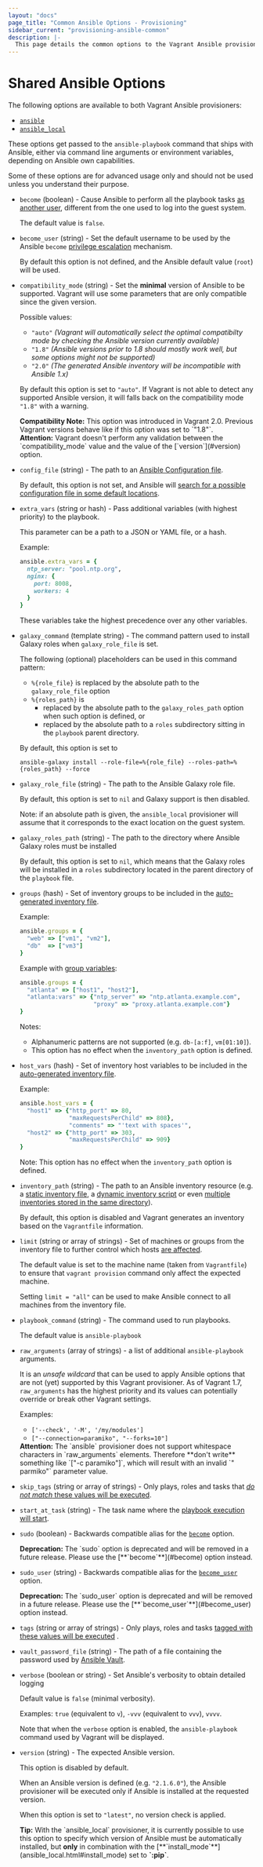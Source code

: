 ```yaml
---
layout: "docs"
page_title: "Common Ansible Options - Provisioning"
sidebar_current: "provisioning-ansible-common"
description: |-
  This page details the common options to the Vagrant Ansible provisioners.
---
```


# Shared Ansible Options

The following options are available to both Vagrant Ansible provisioners:

 - [`ansible`](/docs/provisioning/ansible.html)
 - [`ansible_local`](/docs/provisioning/ansible_local.html)

These options get passed to the `ansible-playbook` command that ships with Ansible, either via command line arguments or environment variables, depending on Ansible own capabilities.

Some of these options are for advanced usage only and should not be used unless you understand their purpose.

- `become` (boolean) - Cause Ansible to perform all the playbook tasks [as another user](http://docs.ansible.com/ansible/become.html), different from the one used to log into the guest system.

    The default value is `false`.

- `become_user` (string) - Set the default username to be used by the Ansible `become` [privilege escalation](http://docs.ansible.com/ansible/become.html) mechanism.

    By default this option is not defined, and the Ansible default value (`root`) will be used.

- `compatibility_mode` (string) - Set the **minimal** version of Ansible to be supported. Vagrant will use some parameters that are only compatible since the given version.

    Possible values:

    - `"auto"` _(Vagrant will automatically select the optimal compatibilty mode by checking the Ansible version currently available)_
    - `"1.8"` _(Ansible versions prior to 1.8 should mostly work well, but some options might not be supported)_
    - `"2.0"` _(The generated Ansible inventory will be incompatible with Ansible 1.x)_

    By default this option is set to `"auto"`. If Vagrant is not able to detect any supported Ansible version, it will falls back on the compatibility mode `"1.8"` with a warning.

    <div class="alert alert-info">
      <strong>Compatibility Note:</strong>
      This option was introduced in Vagrant 2.0. Previous Vagrant versions behave like if this option was set to `"1.8"`.
    </div>

    <div class="alert alert-warning">
      <strong>Attention:</strong>
      Vagrant doesn't perform any validation between the `compatibility_mode` value and the value of the [`version`](#version) option.
    </div>

- `config_file` (string) - The path to an [Ansible Configuration file](https://docs.ansible.com/intro_configuration.html).

    By default, this option is not set, and Ansible will [search for a possible configuration file in some default locations](/docs/provisioning/ansible_intro.html#ANSIBLE_CONFIG).

- `extra_vars` (string or hash) - Pass additional variables (with highest priority) to the playbook.

    This parameter can be a path to a JSON or YAML file, or a hash.

    Example:

    ```ruby
    ansible.extra_vars = {
      ntp_server: "pool.ntp.org",
      nginx: {
        port: 8008,
        workers: 4
      }
    }
    ```
    These variables take the highest precedence over any other variables.

- `galaxy_command` (template string) - The command pattern used to install Galaxy roles when `galaxy_role_file` is set.

    The following (optional) placeholders can be used in this command pattern:
    - `%{role_file}` is replaced by the absolute path to the `galaxy_role_file` option
    - `%{roles_path}` is
      - replaced by the absolute path to the `galaxy_roles_path` option when such option is defined, or
      - replaced by the absolute path to a `roles` subdirectory sitting in the `playbook` parent directory.

    By default, this option is set to

    `ansible-galaxy install --role-file=%{role_file} --roles-path=%{roles_path} --force`

- `galaxy_role_file` (string) - The path to the Ansible Galaxy role file.

    By default, this option is set to `nil` and Galaxy support is then disabled.

    Note: if an absolute path is given, the `ansible_local` provisioner will assume that it corresponds to the exact location on the guest system.

- `galaxy_roles_path` (string) - The path to the directory where Ansible Galaxy roles must be installed

    By default, this option is set to `nil`, which means that the Galaxy roles will be installed in a `roles` subdirectory located in the parent directory of the `playbook` file.

- `groups` (hash) - Set of inventory groups to be included in the [auto-generated inventory file](/docs/provisioning/ansible_intro.html).

    Example:

    ```ruby
    ansible.groups = {
      "web" => ["vm1", "vm2"],
      "db"  => ["vm3"]
    }
    ```
    Example with [group variables](https://docs.ansible.com/ansible/intro_inventory.html#group-variables):

    ```ruby
    ansible.groups = {
      "atlanta" => ["host1", "host2"],
      "atlanta:vars" => {"ntp_server" => "ntp.atlanta.example.com",
                         "proxy" => "proxy.atlanta.example.com"}
    }
    ```

    Notes:

    - Alphanumeric patterns are not supported (e.g. `db-[a:f]`, `vm[01:10]`).
    - This option has no effect when the `inventory_path` option is defined.

- `host_vars` (hash) - Set of inventory host variables to be included in the [auto-generated inventory file](https://docs.ansible.com/ansible/intro_inventory.html#host-variables).

    Example:

    ```ruby
    ansible.host_vars = {
      "host1" => {"http_port" => 80,
                  "maxRequestsPerChild" => 808},
                  "comments" => "'text with spaces'",
      "host2" => {"http_port" => 303,
                  "maxRequestsPerChild" => 909}
    }
    ```

    Note: This option has no effect when the `inventory_path` option is defined.

- `inventory_path` (string) - The path to an Ansible inventory resource (e.g. a [static inventory file](https://docs.ansible.com/intro_inventory.html), a [dynamic inventory script](https://docs.ansible.com/intro_dynamic_inventory.html) or even [multiple inventories stored in the same directory](https://docs.ansible.com/intro_dynamic_inventory.html#using-multiple-inventory-sources)).

    By default, this option is disabled and Vagrant generates an inventory based on the `Vagrantfile` information.

- `limit` (string or array of strings) - Set of machines or groups from the inventory file to further control which hosts [are affected](https://docs.ansible.com/glossary.html#limit-groups).

    The default value is set to the machine name (taken from `Vagrantfile`) to ensure that `vagrant provision` command only affect the expected machine.

    Setting `limit = "all"` can be used to make Ansible connect to all machines from the inventory file.

- `playbook_command` (string) - The command used to run playbooks.

    The default value is `ansible-playbook`

- `raw_arguments` (array of strings) - a list of additional `ansible-playbook` arguments.

    It is an *unsafe wildcard* that can be used to apply Ansible options that are not (yet) supported by this Vagrant provisioner. As of Vagrant 1.7, `raw_arguments` has the highest priority and its values can potentially override or break other Vagrant settings.

    Examples:
    - `['--check', '-M', '/my/modules']`
    - `["--connection=paramiko", "--forks=10"]`

    <div class="alert alert-warn">
      <strong>Attention:</strong>
      The `ansible` provisioner does not support whitespace characters in `raw_arguments` elements. Therefore **don't write** something like `["-c paramiko"]`, which will result with an invalid `" parmiko"` parameter value.
    </div>

- `skip_tags` (string or array of strings) - Only plays, roles and tasks that [*do not match* these values will be executed](https://docs.ansible.com/playbooks_tags.html).

- `start_at_task` (string) - The task name where the [playbook execution will start](https://docs.ansible.com/playbooks_startnstep.html#start-at-task).

- `sudo` (boolean) - Backwards compatible alias for the [`become`](#become) option.

    <div class="alert alert-warning">
      <strong>Deprecation:</strong>
      The `sudo` option is deprecated and will be removed in a future release. Please use the [**`become`**](#become) option instead.
    </div>

- `sudo_user` (string) - Backwards compatible alias for the [`become_user`](#become_user) option.

    <div class="alert alert-warning">
      <strong>Deprecation:</strong>
      The `sudo_user` option is deprecated and will be removed in a future release. Please use the [**`become_user`**](#become_user) option instead.
    </div>

- `tags` (string or array of strings) - Only plays, roles and tasks [tagged with these values will be executed](https://docs.ansible.com/playbooks_tags.html) .

- `vault_password_file` (string) - The path of a file containing the password used by [Ansible Vault](https://docs.ansible.com/playbooks_vault.html#vault).

- `verbose` (boolean or string) - Set Ansible's verbosity to obtain detailed logging

    Default value is `false` (minimal verbosity).

    Examples: `true` (equivalent to `v`), `-vvv` (equivalent to `vvv`), `vvvv`.

    Note that when the `verbose` option is enabled, the `ansible-playbook` command used by Vagrant will be displayed.

- `version` (string) - The expected Ansible version.

    This option is disabled by default.

    When an Ansible version is defined (e.g. `"2.1.6.0"`), the Ansible provisioner will be executed only if Ansible is installed at the requested version.

    When this option is set to `"latest"`, no version check is applied.

    <div class="alert alert-info">
      <strong>Tip:</strong>
      With the `ansible_local` provisioner, it is currently possible to use this option to specify which version of Ansible must be automatically installed, but <strong>only</strong> in combination with the [**`install_mode`**](ansible_local.html#install_mode)  set to <strong>`:pip`</strong>.
    </div>
